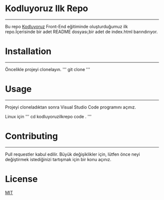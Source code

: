 # Kodluyoruz Ilk Repo
***
Bu repo [Kodluyoruz](https://www.kodluyoruz.org/) Front-End eğitiminde oluşturduğumuz ilk repo.İçerisinde bir adet README dosyası,bir adet de index.html barındırıyor.

# Installation
***
Öncelikle projeyi clonelayın.
'''
git clone 
'''

# Usage
***
Projeyi cloneladıktan sonra Visual Studio Code programını açınız.

Linux için
'''
cd kodluyoruzilkrepo
code .
'''

# Contributing
***
Pull requestler kabul edilir. Büyük değişiklikler için, lütfen önce neyi değiştirmek istediğinizi tartışmak için bir konu açınız.

# License
[MIT](https://choosealicense.com/licenses/mit/)
